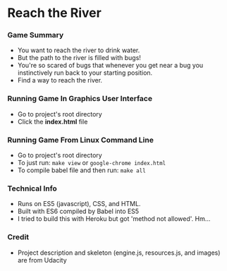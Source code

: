 # Reach the River
### Game Summary
 - You want to reach the river to drink water.
 - But the path to the river is filled with bugs!
 - You're so scared of bugs that whenever you get near a bug you instinctively run back to your starting position.
 - Find a way to reach the river.
### Running Game In Graphics User Interface
 - Go to project's root directory
 - Click the **index.html** file
### Running Game From Linux Command Line
 - Go to project's root directory
 - To just run: `make view` or `google-chrome index.html`
 - To compile babel file and then run: `make all`
### Technical Info
 - Runs on ES5 (javascript), CSS, and HTML.
 - Built with ES6 compiled by Babel into ES5
 - I tried to build this with Heroku but got 'method not allowed'. Hm...
### Credit
 - Project description and skeleton (engine.js, resources.js, and images) are from Udacity